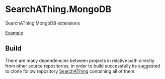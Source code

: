 # SearchAThing.MongoDB
SearchAThing MongoDB extensions

[Example](https://github.com/devel0/SearchAThing.Patterns/tree/master/src/MongoConcurrency)

## Build

There are many dependencies between projects in relative path directly from other source repositories,
in order to build successfully its suggested to clone follow repository [SearchAThing](https://github.com/devel0/SearchAThing) containing all of them.